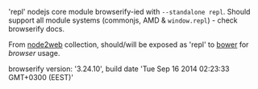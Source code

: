 'repl' nodejs core module browserify-ied with `--standalone repl`. Should support all module systems (commonjs, AMD & `window.repl`) - check browserify docs.

From [node2web](http://github.com/anodynos/node2web) collection,
should/will be exposed as 'repl' to [bower](http://bower.io) for *browser* usage.

browserify version: '3.24.10', build date 'Tue Sep 16 2014 02:23:33 GMT+0300 (EEST)'